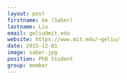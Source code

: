 ```yaml
---
layout: post
firstname: Ge (Saber)
lastname: Liu
email: geliu@mit.edu
website: https://www.mit.edu/~geliu/
date: 2015-12-01
image: saber.jpg
position: PhD Student
group: member
---
```

